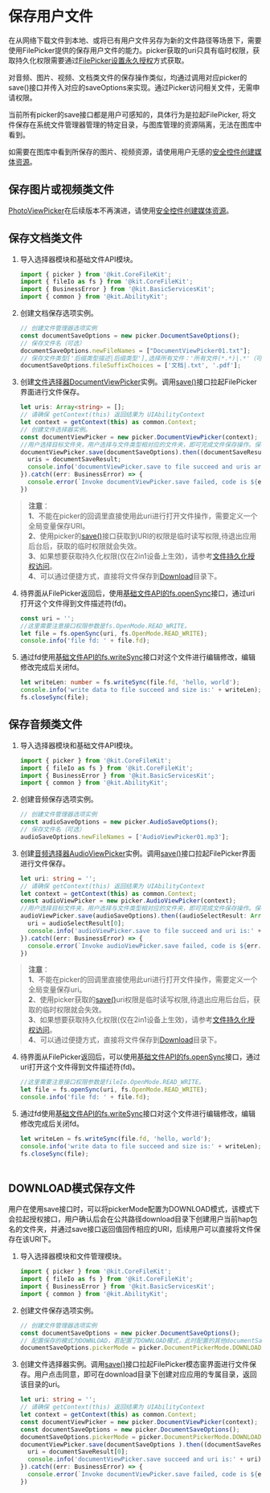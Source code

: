 # 保存用户文件

在从网络下载文件到本地、或将已有用户文件另存为新的文件路径等场景下，需要使用FilePicker提供的保存用户文件的能力。picker获取的uri只具有临时权限，获取持久化权限需要通过[FilePicker设置永久授权](file-persistPermission.md#通过picker获取临时授权并进行授权持久化)方式获取。

对音频、图片、视频、文档类文件的保存操作类似，均通过调用对应picker的save()接口并传入对应的saveOptions来实现。通过Picker访问相关文件，无需申请权限。

当前所有picker的save接口都是用户可感知的，具体行为是拉起FilePicker, 将文件保存在系统文件管理器管理的特定目录，与图库管理的资源隔离，无法在图库中看到。

如需要在图库中看到所保存的图片、视频资源，请使用用户无感的[安全控件创建媒体资源](../media/medialibrary/photoAccessHelper-savebutton.md#使用安全控件创建媒体资源)。


## 保存图片或视频类文件

[PhotoViewPicker](../reference/apis-core-file-kit/js-apis-file-picker.md#photoviewpicker)在后续版本不再演进，请使用[安全控件创建媒体资源](../media/medialibrary/photoAccessHelper-savebutton.md#使用安全控件创建媒体资源)。

## 保存文档类文件

1. 导入选择器模块和基础文件API模块。

   ```ts
   import { picker } from '@kit.CoreFileKit';
   import { fileIo as fs } from '@kit.CoreFileKit';
   import { BusinessError } from '@kit.BasicServicesKit';
   import { common } from '@kit.AbilityKit';
   ```
2. 创建文档保存选项实例。

   ```ts
   // 创建文件管理器选项实例
   const documentSaveOptions = new picker.DocumentSaveOptions();
   // 保存文件名（可选） 
   documentSaveOptions.newFileNames = ["DocumentViewPicker01.txt"];
   // 保存文件类型['后缀类型描述|后缀类型'],选择所有文件：'所有文件(*.*)|.*'（可选） ，如果选择项存在多个后缀，默认选择第一个。
   documentSaveOptions.fileSuffixChoices = ['文档|.txt', '.pdf']; 
   ```

3. 创建[文件选择器DocumentViewPicker](../reference/apis-core-file-kit/js-apis-file-picker.md#constructor12-2)实例。调用[save()](../reference/apis-core-file-kit/js-apis-file-picker.md#save-3)接口拉起FilePicker界面进行文件保存。
   ```ts
   let uris: Array<string> = [];
   // 请确保 getContext(this) 返回结果为 UIAbilityContext
   let context = getContext(this) as common.Context;
   // 创建文件选择器实例。
   const documentViewPicker = new picker.DocumentViewPicker(context);
   //用户选择目标文件夹，用户选择与文件类型相对应的文件夹，即可完成文件保存操作。保存成功后，返回保存文档的uri。
   documentViewPicker.save(documentSaveOptions).then((documentSaveResult: Array<string>) => {
     uris = documentSaveResult;
     console.info('documentViewPicker.save to file succeed and uris are:' + uris);
   }).catch((err: BusinessError) => {
     console.error(`Invoke documentViewPicker.save failed, code is ${err.code}, message is ${err.message}`);
   })
   ```
> **注意**：
> <br>**1**、不能在picker的回调里直接使用此uri进行打开文件操作，需要定义一个全局变量保存URI。
> <br>**2**、使用picker的[save()](../reference/apis-core-file-kit/js-apis-file-picker.md#save-3)接口获取到URI的权限是临时读写权限,待退出应用后台后，获取的临时权限就会失效。
> <br>**3**、如果想要获取持久化权限(仅在2in1设备上生效)，请参考[文件持久化授权访问](file-persistPermission.md#通过picker获取临时授权并进行授权持久化)。
> <br>**4**、可以通过便捷方式，直接将文件保存到[Download](#download模式保存文件)目录下。

4. 待界面从FilePicker返回后，使用[基础文件API的fs.openSync](../reference/apis-core-file-kit/js-apis-file-fs.md#fsopensync)接口，通过uri打开这个文件得到文件描述符(fd)。

   ```ts 
   const uri = '';
   //这里需要注意接口权限参数是fs.OpenMode.READ_WRITE。
   let file = fs.openSync(uri, fs.OpenMode.READ_WRITE);
   console.info('file fd: ' + file.fd);
   ```

5. 通过fd使用[基础文件API的fs.writeSync](../reference/apis-core-file-kit/js-apis-file-fs.md#writesync)接口对这个文件进行编辑修改，编辑修改完成后关闭fd。

   ```ts
   let writeLen: number = fs.writeSync(file.fd, 'hello, world');
   console.info('write data to file succeed and size is:' + writeLen);
   fs.closeSync(file);
   ```

## 保存音频类文件

1. 导入选择器模块和基础文件API模块。

   ```ts
   import { picker } from '@kit.CoreFileKit';
   import { fileIo as fs } from '@kit.CoreFileKit';
   import { BusinessError } from '@kit.BasicServicesKit';
   import { common } from '@kit.AbilityKit';
   ```

2. 创建音频保存选项实例。

   ```ts
   // 创建文件管理器选项实例
   const audioSaveOptions = new picker.AudioSaveOptions();
   // 保存文件名（可选） 
   audioSaveOptions.newFileNames = ['AudioViewPicker01.mp3']; 
   ```

3. 创建[音频选择器AudioViewPicker](../reference/apis-core-file-kit/js-apis-file-picker.md#audioviewpicker)实例。调用[save()](../reference/apis-core-file-kit/js-apis-file-picker.md#save-6)接口拉起FilePicker界面进行文件保存。
   ```ts
   let uri: string = '';
   // 请确保 getContext(this) 返回结果为 UIAbilityContext
   let context = getContext(this) as common.Context; 
   const audioViewPicker = new picker.AudioViewPicker(context);
   //用户选择目标文件夹，用户选择与文件类型相对应的文件夹，即可完成文件保存操作。保存成功后，返回保存文档的uri。
   audioViewPicker.save(audioSaveOptions).then((audioSelectResult: Array<string>) => {
     uri = audioSelectResult[0];
     console.info('audioViewPicker.save to file succeed and uri is:' + uri);
   }).catch((err: BusinessError) => {
     console.error(`Invoke audioViewPicker.save failed, code is ${err.code}, message is ${err.message}`);
   })
   ```
> **注意**：
> <br>**1**、不能在picker的回调里直接使用此uri进行打开文件操作，需要定义一个全局变量保存uri。
> <br>**2**、使用picker获取的[save()](../reference/apis-core-file-kit/js-apis-file-picker.md#save-3)uri权限是临时读写权限,待退出应用后台后，获取的临时权限就会失效。
> <br>**3**、如果想要获取持久化权限(仅在2in1设备上生效)，请参考[文件持久化授权访问](file-persistPermission.md#通过picker获取临时授权并进行授权持久化)。
> <br>**4**、可以通过便捷方式，直接将文件保存到[Download](#download模式保存文件)目录下。

4. 待界面从FilePicker返回后，可以使用[基础文件API的fs.openSync](../reference/apis-core-file-kit/js-apis-file-fs.md#fsopensync)接口，通过uri打开这个文件得到文件描述符(fd)。

   ```ts
   //这里需要注意接口权限参数是fileIo.OpenMode.READ_WRITE。
   let file = fs.openSync(uri, fs.OpenMode.READ_WRITE);
   console.info('file fd: ' + file.fd);
   ```

5. 通过fd使用[基础文件API的fs.writeSync](../reference/apis-core-file-kit/js-apis-file-fs.md#writesync)接口对这个文件进行编辑修改，编辑修改完成后关闭fd。

   ```ts
   let writeLen = fs.writeSync(file.fd, 'hello, world');
   console.info('write data to file succeed and size is:' + writeLen);
   fs.closeSync(file);
 
   ```
## DOWNLOAD模式保存文件

用户在使用save接口时，可以将pickerMode配置为DOWNLOAD模式，该模式下会拉起授权接口，用户确认后会在公共路径download目录下创建用户当前hap包名的文件夹，并通过save接口返回值回传相应的URI，后续用户可以直接将文件保存在该URI下。
1. 导入选择器模块和文件管理模块。

   ```ts
   import { picker } from '@kit.CoreFileKit';
   import { fileIo as fs } from '@kit.CoreFileKit';
   import { BusinessError } from '@kit.BasicServicesKit';
   import { common } from '@kit.AbilityKit';
   ```

2. 创建文件保存选项实例。

   ```ts
   // 创建文件管理器选项实例
   const documentSaveOptions = new picker.DocumentSaveOptions();
   // 配置保存的模式为DOWNLOAD，若配置了DOWNLOAD模式，此时配置的其他documentSaveOptions参数将不会生效。
   documentSaveOptions.pickerMode = picker.DocumentPickerMode.DOWNLOAD; 
   ```

3. 创建文件选择器实例。调用[save()](../reference/apis-core-file-kit/js-apis-file-picker.md#save-6)接口拉起FilePicker模态窗界面进行文件保存。用户点击同意，即可在download目录下创建对应应用的专属目录，返回该目录的uri。
   
   ```ts
   let uri: string = '';
   // 请确保 getContext(this) 返回结果为 UIAbilityContext
   let context = getContext(this) as common.Context; 
   const documentViewPicker = new picker.DocumentViewPicker(context);
   const documentSaveOptions = new picker.DocumentSaveOptions();
   documentSaveOptions.pickerMode = picker.DocumentPickerMode.DOWNLOAD;
   documentViewPicker.save(documentSaveOptions ).then((documentSaveResult: Array<string>) => {
     uri = documentSaveResult[0];
     console.info('documentViewPicker.save succeed and uri is:' + uri);
   }).catch((err: BusinessError) => {
     console.error(`Invoke documentViewPicker.save failed, code is ${err.code}, message is ${err.message}`);
   })
   ```

